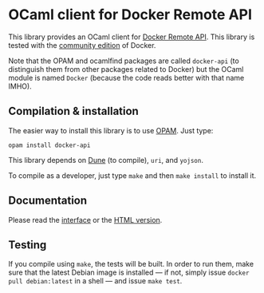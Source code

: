 OCaml client for Docker Remote API
==================================

This library provides an OCaml client for
[Docker Remote API](https://docs.docker.com/reference/api/docker_remote_api/).
This library is tested with the
[community edition](https://docs.docker.com/engine/installation/)
of Docker.

Note that the OPAM and ocamlfind packages are called `docker-api` (to
distinguish them from other packages related to Docker) but the OCaml
module is named `Docker` (because the code reads better with that name
IMHO).


Compilation & installation
--------------------------

The easier way to install this library is to use
[OPAM](http://opam.ocaml.org/).  Just type:

    opam install docker-api

This library depends on [Dune](https://github.com/ocaml/dune) (to
compile), `uri`, and `yojson`.

To compile as a developer, just type `make` and then `make install` to
install it.

Documentation
-------------

Please read the [interface](src/docker.mli) or the
[HTML version](http://math.umons.ac.be/an/software/doc/Docker/).


Testing
-------

If you compile using `make`, the tests will be built.  In order to run
them, make sure that the latest Debian image is installed — if not,
simply issue `docker pull debian:latest` in a shell — and issue `make
test`.
